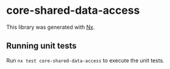 # core-shared-data-access

This library was generated with [Nx](https://nx.dev).

## Running unit tests

Run `nx test core-shared-data-access` to execute the unit tests.
